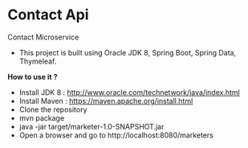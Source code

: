 # Contact Api
Contact Microservice

* This project is built using Oracle JDK 8, Spring Boot, Spring Data, Thymeleaf.

**How to use it ?**

- Install JDK 8 : http://www.oracle.com/technetwork/java/index.html
- Install Maven : https://maven.apache.org/install.html
- Clone the repository
- mvn package
- java -jar target/marketer-1.0-SNAPSHOT.jar
- Open a browser and go to http://localhost:8080/marketers
